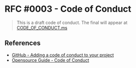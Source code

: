 # RFC #0003 - Code of Conduct

> This is a draft code of conduct. The final will appear at [CODE_OF_CONDUCT.ms](../CODE_OF_CONDUCT.md)

## References

- [GitHub - Adding a code of conduct to your project](https://docs.github.com/en/communities/setting-up-your-project-for-healthy-contributions/adding-a-code-of-conduct-to-your-project)
- [Opensource Guide  - Code of Conduct](https://opensource.guide/code-of-conduct/)
